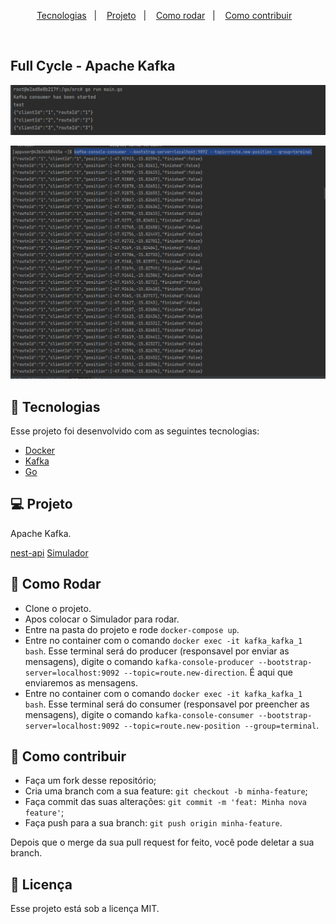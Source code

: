 <p align="center">
  <a href="#-tecnologias">Tecnologias</a>&nbsp;&nbsp;&nbsp;|&nbsp;&nbsp;&nbsp;
  <a href="#-projeto">Projeto</a>&nbsp;&nbsp;&nbsp;|&nbsp;&nbsp;&nbsp;
  <a href="#-como-rodar">Como rodar</a>&nbsp;&nbsp;&nbsp;|&nbsp;&nbsp;&nbsp;
  <a href="#-como-contribuir">Como contribuir</a>&nbsp;&nbsp;&nbsp;
  </p>

<br>

## Full Cycle - Apache Kafka

<p align="center">
  <img alt="app" src=".github/img_1.png">
</p>

<p align="center">
  <img alt="consumer" src=".github/img_2.png">
</p>

## 🚀 Tecnologias

Esse projeto foi desenvolvido com as seguintes tecnologias:

- [Docker](https://www.docker.com/)
- [Kafka](https://kafka.apache.org/)
- [Go](https://go.dev/)

## 💻 Projeto

Apache Kafka.

[nest-api](https://github.com/jamangueira7/imersao-full-cycle-api-nestjs)
[Simulador](https://github.com/jamangueira7/imersao-full-cycle-simulator-go)

## 🚀 Como Rodar

- Clone o projeto.
- Apos colocar o Simulador para rodar.
- Entre na pasta do projeto e rode `docker-compose up`.
- Entre no container com o comando `docker exec -it kafka_kafka_1 bash`. Esse terminal será do producer (responsavel por enviar as mensagens), digite o comando  `kafka-console-producer --bootstrap-server=localhost:9092 --topic=route.new-direction`. É aqui que enviaremos as mensagens.
- Entre no container com o comando `docker exec -it kafka_kafka_1 bash`. Esse terminal será do consumer (responsavel por preencher as mensagens), digite o comando  `kafka-console-consumer --bootstrap-server=localhost:9092 --topic=route.new-position --group=terminal`.

## 🤔 Como contribuir

- Faça um fork desse repositório;
- Cria uma branch com a sua feature: `git checkout -b minha-feature`;
- Faça commit das suas alterações: `git commit -m 'feat: Minha nova feature'`;
- Faça push para a sua branch: `git push origin minha-feature`.

Depois que o merge da sua pull request for feito, você pode deletar a sua branch.

## 📝 Licença

Esse projeto está sob a licença MIT.
